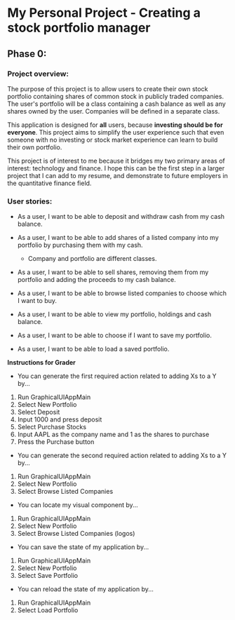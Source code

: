 # My Personal Project - Creating a stock portfolio manager
## Phase 0:
### Project overview:

The purpose of this project is to allow users to 
create their own stock portfolio containing shares 
of common stock in publicly traded companies. The 
user's portfolio will be a class containing a cash balance
as well as any shares owned by the user. Companies 
will be defined in a separate class.

This application is designed for **all** users, because
**investing should be for everyone**. This
project aims to simplify the user experience such
that even someone with no investing or stock market
experience can learn to build their own portfolio. 

This project is of interest to me because it bridges
my two primary areas of interest: technology and 
finance. I hope this can be the first step in a 
larger project that I can add to my resume, and 
demonstrate to future employers in the quantitative
finance field.

### User stories:

- As a user, I want to be able to deposit and withdraw cash 
from my cash balance.

- As a user, I want to be able to add shares 
  of a listed company into my portfolio by purchasing them
with my cash.
  - Company and portfolio are different classes.

- As a user, I want to be able to sell shares, removing
  them from my portfolio and adding the proceeds to my 
  cash balance.

- As a user, I want to be able to browse listed companies 
to choose which I want to buy.
  
- As a user, I want to be able to view my portfolio,
holdings and cash balance. 

- As a user, I want to be able to choose if I want to 
save my portfolio.

- As a user, I want to be able to load a saved portfolio.


**Instructions for Grader**

- You can generate the first required action related to adding Xs to a Y by...
1. Run GraphicalUIAppMain
2. Select New Portfolio
3. Select Deposit
4. Input 1000 and press deposit
5. Select Purchase Stocks
6. Input AAPL as the company name and 1 as the shares to purchase
7. Press the Purchase button

- You can generate the second required action related to adding Xs to a Y by...
1. Run GraphicalUIAppMain
2. Select New Portfolio
3. Select Browse Listed Companies

- You can locate my visual component by...
1. Run GraphicalUIAppMain
2. Select New Portfolio
3. Select Browse Listed Companies (logos)

- You can save the state of my application by...
1. Run GraphicalUIAppMain
2. Select New Portfolio
3. Select Save Portfolio

- You can reload the state of my application by...
1. Run GraphicalUIAppMain
2. Select Load Portfolio